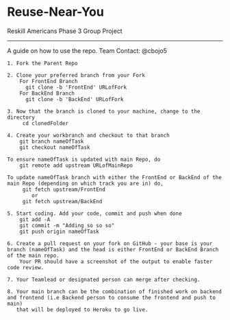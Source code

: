 # Reuse-Near-You
Reskill Americans Phase 3 Group Project

****************

A guide on how to use the repo.
Team Contact: @cbojo5

    1. Fork the Parent Repo

    2. Clone your preferred branch from your Fork
        For FrontEnd Branch
          git clone -b 'FrontEnd' URLofFork
        For BackEnd Branch
          git clone -b 'BackEnd' URLofFork

    3. Now that the branch is cloned to your machine, change to the directory
         cd clonedFolder
 
    4. Create your workbranch and checkout to that branch
        git branch nameOfTask
        git checkout nameOfTask  
     
    To ensure nameOfTask is updated with main Repo, do
        git remote add upstream URLofMainRepo

    To update nameOfTask branch with either the FrontEnd or BackEnd of the main Repo (depending on which track you are in) do,
         git fetch upstream/FrontEnd
            or
         git fetch upstream/BackEnd

    5. Start coding. Add your code, commit and push when done
        git add -A
        git commit -m "Adding so so so"
        git push origin nameOfTask

    6. Create a pull request on your fork on GitHub - your base is your branch (nameOfTask) and the head is either FrontEnd or BackEnd Branch of the main repo.
        Your PR should have a screenshot of the output to enable faster code review. 
   
    7. Your Teamlead or designated person can merge after checking.

    8. Your main branch can be the combination of finished work on backend and frontend (i.e Backend person to consume the frontend and push to main) 
       that will be deployed to Heroku to go live.




